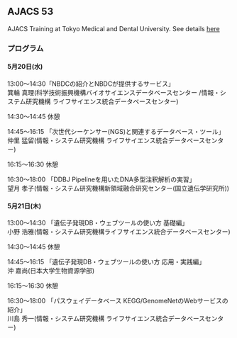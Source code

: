 ## AJACS 53

AJACS Training at Tokyo Medical and Dental University. See details 
[here](http://events.biosciencedbc.jp/training/ajacs53)

### プログラム 
#### 5月20日(水)
13:00～14:30「NBDCの紹介とNBDCが提供するサービス」   
箕輪 真理(科学技術振興機構バイオサイエンスデータベースセンター
/情報・システム研究機構 ライフサイエンス統合データベースセンター)  

14:30～14:45 休憩   

14:45～16:15 「次世代シーケンサー(NGS)と関連するデータベース・ツール」  
仲里 猛留(情報・システム研究機構 ライフサイエンス統合データベースセンター)  

16:15～16:30 休憩  

16:30～18:00 「DDBJ Pipelineを用いたDNA多型注釈解析の実習」  
望月 孝子(情報・システム研究機構新領域融合研究センター(国立遺伝学研究所))  

#### 5月21日(木)  
13:00～14:30 「遺伝子発現DB・ウェブツールの使い方 基礎編」  
小野 浩雅(情報・システム研究機構ライフサイエンス統合データベースセンター)   

14:30～14:45 休憩  

14:45～16:15 「遺伝子発現DB・ウェブツールの使い方 応用・実践編」  
沖 嘉尚(日本大学生物資源学部)   

16:15～16:30 休憩  

16:30～18:00 「パスウェイデータベース KEGG/GenomeNetのWebサービスの紹介」  
川島 秀一(情報・システム研究機構 ライフサイエンス統合データベースセンター)
